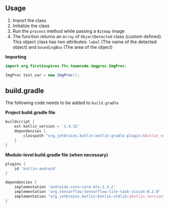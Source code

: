 ## Usage

1. Import the class
2. Initialize the class
3. Run the `process` method while passing a `Bitmap` image
4. The function returns an `Array` of `ObjectDetected` class (custom defined).
       This object class has two attributes: `label` (The name of the detected object) and
       `boundingBox` (The area of the object)

**Importing**
```java
import org.firstinspires.ftc.teamcode.imgproc.ImgProc;

ImgProc test_var = new ImgProc();
```

## build.gradle

The following code needs to be added to `build.gradle`

**Project build.gradle file**
```groovy
buildscript {
    ext.kotlin_version = '1.4.32'
    dependencies {
        classpath "org.jetbrains.kotlin:kotlin-gradle-plugin:$kotlin_version"
    }
}
```

**Module-level build.gradle file (when necessary)**
```groovy
plugins {
    id 'kotlin-android'
}

dependencies {
    implementation 'androidx.core:core-ktx:1.3.2'
    implementation 'org.tensorflow:tensorflow-lite-task-vision:0.2.0'
    implementation "org.jetbrains.kotlin:kotlin-stdlib:$kotlin_version"
}
```